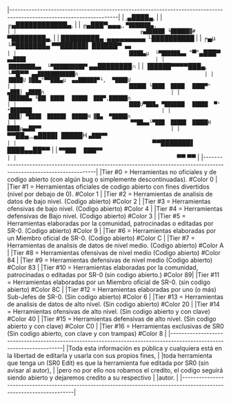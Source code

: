 |---------------------------------------------------------------------------------------------------------------------|
|                                                    ,▄████▄,                                                         |
|                                                ╓▄████████████▄,                                                     |
|                                            ╓▄███▀▄▄▄,,  `▀███████▄,                                                 |
|                                        ╓▄██████ ╘██████▓#  `▀████████▄,                                             |
|                                      *█████████▄  .▄▄▄▄▄▄▄▄▄ └██████████*                                           |
|                                    ╒▄µ  └▀███████▄  ▀▀██████▌ ██████▀`  ▄▄                                          |
|                                    ▐████▄µ  └▀██████▄▄  `"▀"▄███▀`  ▄▄████                                          |
|                                    ▐████████▄▄  └▀██████████▀`  ▄▄████████∩                                         |
|                                    ▐█████▀▀▀▀███▄,  └▀█▀▀`  ▄▄████████████∩                                         |
|                                    ▐████U ▓██▄"▀▀███▄µ  ▄▄██████▀└,  ▀████U                                         |
|                                    ▐█████ └████  ████▌  ████▀" ▄███⌡ ▄████∩                                         |
|                                    ▐██████▄ ╙██▌ ████▌  █████  ███▀,██████∩                                         |
|                                    ▐███U▀███▄ ▀██████▌  █████  ▀" *███████                                          |
|                                    ▐███⌡ ▀████  ██████  █████H ▓█▄  ▀█████∩                                         |
|                                     ▀▀██▄▄└▀███  █████  █████H ████µ▄▄██▀▀                                          |
|                                        `▀▀██▄,,,▄████▌  █████H `▄███▀▀                                              |
|                                            `▀▀███████▌  ████▄▄██▀▀                                                  |
|                                                `▀▀███▌  ████▀▀                                                      |
|                                                    `▀▀  ▀▀                                                          |
|---------------------------------------------------------------------------------------------------------------------|
|Tier #0 = Herramientas no oficiales y de codigo abierto (con algún bug o simplemente descontinuadas). #Color 0       | 
|Tier #1 = Herramientas oficiales de codigo abierto con fines divertidos (nivel por debajo de 0). #Color 1            |
|Tier #2 = Herramientas de analisis de datos de bajo nivel. (Codigo abierto) #Color 2                                 |
|Tier #3 = Herramientas ofensivas de bajo nivel. (Codigo abierto) #Color 4                                            |
|Tier #4 = Herramientas defensivas de Bajo nivel. (Codigo abierto) #Color 3                                           | 
|Tier #5 = Herramientas elaboradas por la comunidad, patrocinadas o editadas por SR-0. (Codigo abierto) #Color 9      | 
|Tier #6 = Herramientas elaboradas por un Miembro oficial de SR-0. (Codigo abierto) #Color C                          |
|Tier #7 = Herramientas de analisis de datos de nivel medio. (Codigo abierto) #Color A                                |
|Tier #8 = Herramientas ofensivas de nivel medio (Codigo abierto) #Color 84                                           |
|Tier #9 = Herramientas defensivas de nivel medio (Codigo abierto) #Color 83                                          |
|Tier #10 = Herramientas elaboradas por la comunidad, patrocinadas o editadas por SR-0 (sin codigo abierto.) #Color 89|
|Tier #11 = Herramientas elaboradas por un Miembro oficial de SR-0. (sin codigo abierto) #Color 8C                    |
|Tier #12 = Herramientas elaboradas por uno (o más) Sub-Jefes de SR-0. (Sin codigo abierto) #Color 6                  |
|Tier #13 = Herramientas de analisis de datos de alto nivel. (Sin codigo abierto) #Color 20                           |
|Tier #14 = Herramientas ofensivas de alto nivel. (Sin codigo abierto y con clave) #Color 40                          |
|Tier #15 = Herramientas defensivas de alto nivel. (Sin codigo abierto y con clave) #Color C0                         |
|Tier #16 = Herramientas exclusivas de SR0 (Sin codigo abierto, con clave y con trampas) #Color 8                     |
|---------------------------------------------------------------------------------------------------------------------|
|Toda esta información es pública y cualquiera está en la libertad de editarla y usarla con sus propios fines,        |
|toda herramienta que tenga un (SR0 Edit) es que la herramienta fue editada por SR0 (sin avisar al autor),            |
|pero no por ello nos robamos el credito, el codigo seguirá siendo abierto y dejaremos credito a su respectivo        |
|autor.                                                                                                               |
|---------------------------------------------------------------------------------------------------------------------|
